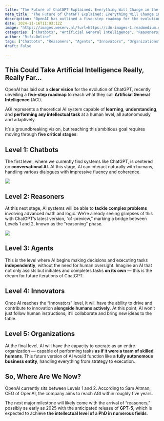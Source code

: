 ```yaml
---
title: "The Future of ChatGPT Explained: Everything Will Change in the Next 5 Years"
meta_title: "The Future of ChatGPT Explained: Everything Will Change in the Next 5 Years"
description: "OpenAI has outlined a five-step roadmap for the evolution of ChatGPT towards achieving Artificial General Intelligence (AGI). The stages include: 1) Chatbots, which focus on conversational AI; 2) Reasoners, capable of solving complex problems; 3) Agents, which can independently make decisions; 4) Innovators, collaborating with humans for innovation; and 5) Organizations, functioning as fully autonomous entities. Currently, OpenAI is between Levels 1 and 2, aiming to reach AGI within five years, with significant advancements expected by 2025."
date: 2024-11-16T11:03:12Z
image: "https://images.weserv.nl/?url=https://cdn-images-1.readmedium.com/v2/resize:fit:800/1*nCVwPhWiFZ_0lglxT4pDAw.jpeg"
categories: ["Chatbots", "Artificial General Intelligence", "Reasoners"]
author: "Rifx.Online"
tags: ["Chatbots", "Reasoners", "Agents", "Innovators", "Organizations"]
draft: False

---
```


## This Could Take Artificial Intelligence Really, Really Far…



OpenAI has laid out a **clear vision** for the evolution of ChatGPT, recently unveiling a **five\-step roadmap** to reach what they call **Artificial General Intelligence** (AGI).

AGI represents a theoretical AI system capable of **learning**, **understanding**, and **performing any intellectual task** at a human level, all autonomously and adaptively.

It’s a groundbreaking vision, but reaching this ambitious goal requires moving through **five critical stages**:

## Level 1: Chatbots

The first level, where we currently find systems like ChatGPT, is centered on **conversational AI**. At this stage, AI can interact naturally with humans, handling various dialogues with impressive fluency and coherence.

![](https://images.weserv.nl/?url=https://cdn-images-1.readmedium.com/v2/resize:fit:800/1*ObzqCLMIIqpU9RK-TbTrfQ.png)

## Level 2: Reasoners

At this next stage, AI systems will be able to **tackle complex problems** involving advanced math and logic. We’re already seeing glimpses of this with ChatGPT’s latest version, “o1\-preview,” marking a bridge between Levels 1 and 2, known as the “reasoning” phase.

![](https://images.weserv.nl/?url=https://cdn-images-1.readmedium.com/v2/resize:fit:800/1*B42LqC8ZDSaSYPX4yd3_Ng.png)

## Level 3: Agents

This is the level where AI begins making decisions and executing tasks **independently**, without the need for human oversight. Imagine an AI that not only assists but initiates and completes tasks **on its own** — this is the dream for future iterations of ChatGPT.

## Level 4: Innovators

Once AI reaches the “Innovators” level, it will have the ability to drive and contribute to innovation **alongside humans actively**. At this point, AI won’t just follow human instructions; it’ll collaborate and bring new ideas to the table.

## Level 5: Organizations

At the final level, AI will have the capacity to operate as an entire organization — capable of performing tasks **as if it were a team of skilled humans**. This future version of AI would function like **a fully autonomous business entity**, handling everything from strategy to execution.

## So, Where Are We Now?

OpenAI currently sits between Levels 1 and 2\. According to Sam Altman, CEO of OpenAI, the company aims to reach AGI within roughly five years.

The next major milestone will likely come with the arrival of “reasoners,” possibly as early as 2025 with the anticipated release of **GPT\-5**, which is expected to achieve **the intellectual level of a PhD in numerous fields**.


